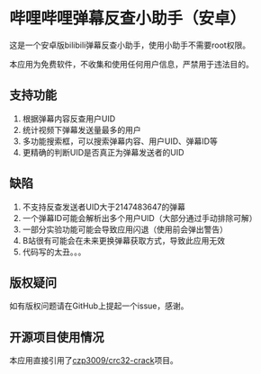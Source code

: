 # 哔哩哔哩弹幕反查小助手（安卓）
这是一个安卓版bilibili弹幕反查小助手，使用小助手不需要root权限。

本应用为免费软件，不收集和使用任何用户信息，严禁用于违法目的。

## 支持功能
1. 根据弹幕内容反查用户UID
2. 统计视频下弹幕发送量最多的用户
3. 多功能搜索框，可以搜索弹幕内容、用户UID、弹幕ID等
4. 更精确的判断UID是否真正为弹幕发送者的UID

## 缺陷
1. 不支持反查发送者UID大于2147483647的弹幕
2. 一个弹幕ID可能会解析出多个用户UID（大部分通过手动排除可解）
3. 一部分实验功能可能会导致应用闪退（使用前会弹出警告）
4. B站很有可能会在未来更换弹幕获取方式，导致此应用无效
5. 代码写的太丑。。。

## 版权疑问
如有版权问题请在GitHub上提起一个issue，感谢。

## 开源项目使用情况
本应用直接引用了[czp3009/crc32-crack](https://github.com/czp3009/crc32-crack)项目。


